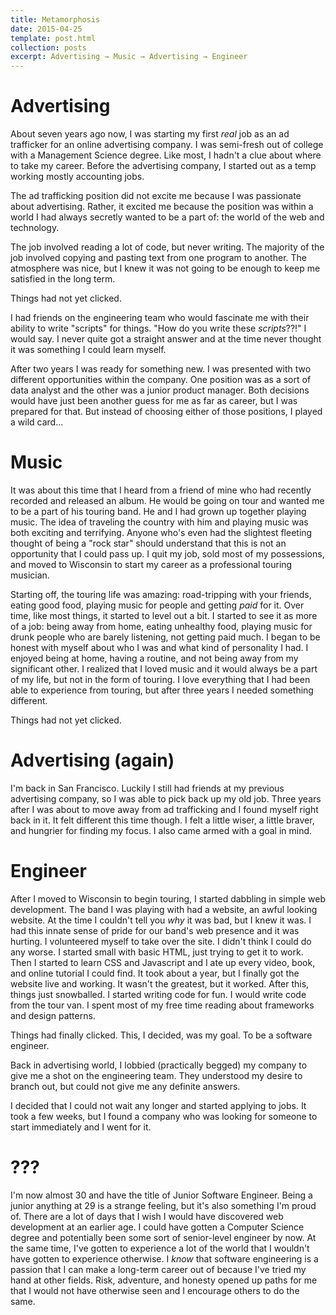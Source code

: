 ```yaml
---
title: Metamorphosis
date: 2015-04-25
template: post.html
collection: posts
excerpt: Advertising → Music → Advertising → Engineer
---
```


# Advertising

About seven years ago now, I was starting my first _real_ job as an ad trafficker for an online advertising company.  I was semi-fresh out of college with a Management Science degree.  Like most, I hadn't a clue about where to take my career.  Before the advertising company, I started out as a temp working mostly accounting jobs.  

The ad trafficking position did not excite me because I was passionate about advertising.  Rather, it excited me because the position was within a world I had always secretly wanted to be a part of:  the world of the web and technology. 

The job involved reading a lot of code, but never writing.  The majority of the job involved copying and pasting text from one program to another.  The atmosphere was nice, but I knew it was not going to be enough to keep me satisfied in the long term.  

Things had not yet clicked.

I had friends on the engineering team who would fascinate me with their ability to write "scripts" for things.  "How do you write these _scripts_??!" I would say.  I never quite got a straight answer and at the time never thought it was something I could learn myself.  

After two years I was ready for something new.  I was presented with two different opportunities within the company.  One position was as a sort of data analyst and the other was a junior product manager.  Both decisions would have just been another guess for me as far as career, but I was prepared for that.  But instead of choosing either of those positions, I played a wild card...

# Music

It was about this time that I heard from a friend of mine who had recently recorded and released an album.  He would be going on tour and wanted me to be a part of his touring band.  He and I had grown up together playing music.  The idea of traveling the country with him and playing music was both exciting and terrifying.  Anyone who's even had the slightest fleeting thought of being a "rock star" should understand that this is not an opportunity that I could pass up.  I quit my job, sold most of my possessions, and moved to Wisconsin to start my career as a professional touring musician.

Starting off, the touring life was amazing: road-tripping with your friends, eating good food, playing music for people and getting _paid_ for it.  Over time, like most things, it started to level out a bit.  I started to see it as more of a job: being away from home, eating unhealthy food, playing music for drunk people who are barely listening, not getting paid much.  I began to be honest with myself about who I was and what kind of personality I had.  I enjoyed being at home, having a routine, and not being away from my significant other.  I realized that I loved music and it would always be a part of my life, but not in the form of touring.  I love everything that I had been able to experience from touring, but after three years I needed something different.

Things had not yet clicked.

# Advertising (again)

I'm back in San Francisco.  Luckily I still had friends at my previous advertising company, so I was able to pick back up my old job.  Three years after I was about to move away from ad trafficking and I found myself right back in it.  It felt different this time though.  I felt a little wiser, a little braver, and hungrier for finding my focus.  I also came armed with a goal in mind.

# Engineer

After I moved to Wisconsin to begin touring, I started dabbling in simple web development.  The band I was playing with had a website, an awful looking website.  At the time I couldn't tell you _why_ it was bad, but I knew it was.  I had this innate sense of pride for our band's web presence and it was hurting.  I volunteered myself to take over the site.  I didn't think I could do any worse.  I started small with basic HTML, just trying to get it to work.  Then I started to learn CSS and Javascript and I ate up every video, book, and online tutorial I could find.  It took about a year, but I finally got the website live and working.  It wasn't the greatest, but it worked.  After this, things just snowballed.  I started writing code for fun.  I would write code from the tour van.  I spent most of my free time reading about frameworks and design patterns.

Things had finally clicked.  This, I decided, was my goal.  To be a software engineer.  

Back in advertising world, I lobbied (practically begged) my company to give me a shot on the engineering team.  They understood my desire to branch out, but could not give me any definite answers.  

I decided that I could not wait any longer and started applying to jobs.  It took a few weeks, but I found a company who was looking for someone to start immediately and I went for it.  

# ???

I'm now almost 30 and have the title of Junior Software Engineer.  Being a junior anything at 29 is a strange feeling, but it's also something I'm proud of.  There are a lot of days that I wish I would have discovered web development at an earlier age.  I could have gotten a Computer Science degree and potentially been some sort of senior-level engineer by now.  At the same time, I've gotten to experience a lot of the world that I wouldn't have gotten to experience otherwise.  I _know_ that software engineering is a passion that I can make a long-term career out of because I've tried my hand at other fields.  Risk, adventure, and honesty opened up paths for me that I would not have otherwise seen and I encourage others to do the same.

